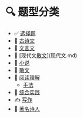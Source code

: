 # 🔍 题型分类

- ✅ [选择题](选择题.md)
- 📜 [古诗文](古诗文/古诗文.md)
- 📖 [文言文](文言文.md)
- 📗 [现代文[散文](散文.md)](现代文.md)
- 📕 [小说](小说.md)
- 📙 [散文](散文.md)
- 📙 [阅读理解](阅读理解.md)
	- [手法](手法.md)
- 🧩 [综合实践](综合实践.md)
- ✍️ [写作](写作.md)
- 🤔 [著名诗人](著名诗人.md)
